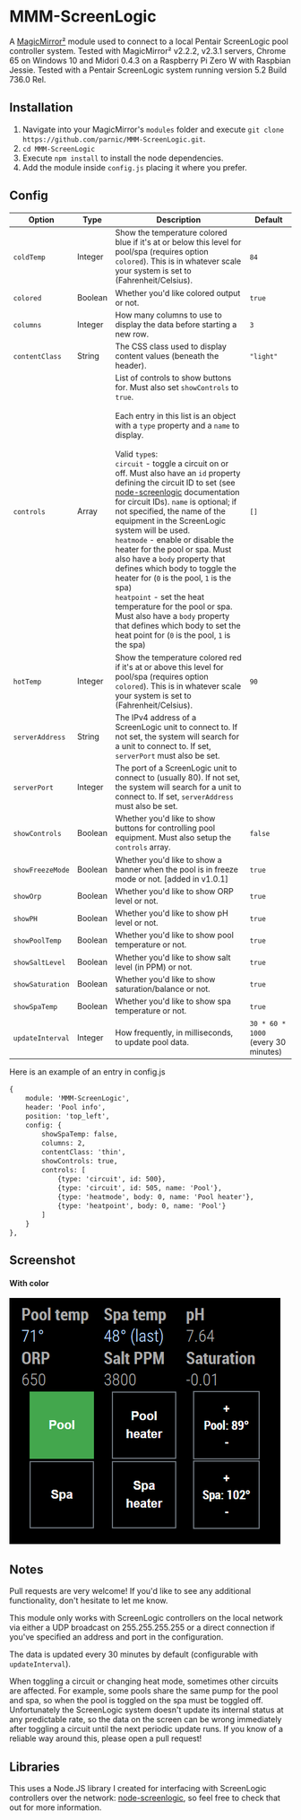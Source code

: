 # MMM-ScreenLogic
A <a href="https://github.com/MichMich/MagicMirror">MagicMirror²</a> module used to connect to a local Pentair ScreenLogic pool controller system. Tested with MagicMirror² v2.2.2, v2.3.1 servers, Chrome 65 on Windows 10 and Midori 0.4.3 on a Raspberry Pi Zero W with Raspbian Jessie. Tested with a Pentair ScreenLogic system running version 5.2 Build 736.0 Rel.

## Installation
1. Navigate into your MagicMirror's `modules` folder and execute `git clone https://github.com/parnic/MMM-ScreenLogic.git`.
2. `cd MMM-ScreenLogic`
3. Execute `npm install` to install the node dependencies.
4. Add the module inside `config.js` placing it where you prefer.

## Config
|Option|Type|Description|Default|
|---|---|---|---|
|`coldTemp`|Integer|Show the temperature colored blue if it's at or below this level for pool/spa (requires option `colored`). This is in whatever scale your system is set to (Fahrenheit/Celsius).|`84`|
|`colored`|Boolean|Whether you'd like colored output or not.|`true`|
|`columns`|Integer|How many columns to use to display the data before starting a new row.|`3`|
|`contentClass`|String|The CSS class used to display content values (beneath the header).|`"light"`|
|`controls`|Array|List of controls to show buttons for. Must also set `showControls` to `true`.<br><br>Each entry in this list is an object with a `type` property and a `name` to display.<br><br>Valid `type`s:<br>`circuit` - toggle a circuit on or off. Must also have an `id` property defining the circuit ID to set (see [node-screenlogic](https://github.com/parnic/node-screenlogic) documentation for circuit IDs). `name` is optional; if not specified, the name of the equipment in the ScreenLogic system will be used.<br>`heatmode` - enable or disable the heater for the pool or spa. Must also have a `body` property that defines which body to toggle the heater for (`0` is the pool, `1` is the spa)<br>`heatpoint` - set the heat temperature for the pool or spa. Must also have a `body` property that defines which body to set the heat point for (`0` is the pool, `1` is the spa)|`[]`|
|`hotTemp`|Integer|Show the temperature colored red if it's at or above this level for pool/spa (requires option `colored`). This is in whatever scale your system is set to (Fahrenheit/Celsius).|`90`|
|`serverAddress`|String|The IPv4 address of a ScreenLogic unit to connect to. If not set, the system will search for a unit to connect to. If set, `serverPort` must also be set.| |
|`serverPort`|Integer|The port of a ScreenLogic unit to connect to (usually 80). If not set, the system will search for a unit to connect to. If set, `serverAddress` must also be set.| |
|`showControls`|Boolean|Whether you'd like to show buttons for controlling pool equipment. Must also setup the `controls` array.|`false`|
|`showFreezeMode`|Boolean|Whether you'd like to show a banner when the pool is in freeze mode or not. [added in v1.0.1]|`true`|
|`showOrp`|Boolean|Whether you'd like to show ORP level or not.|`true`|
|`showPH`|Boolean|Whether you'd like to show pH level or not.|`true`|
|`showPoolTemp`|Boolean|Whether you'd like to show pool temperature or not.|`true`|
|`showSaltLevel`|Boolean|Whether you'd like to show salt level (in PPM) or not.|`true`|
|`showSaturation`|Boolean|Whether you'd like to show saturation/balance or not.|`true`|
|`showSpaTemp`|Boolean|Whether you'd like to show spa temperature or not.|`true`|
|`updateInterval`|Integer|How frequently, in milliseconds, to update pool data.|`30 * 60 * 1000` (every 30 minutes)|

Here is an example of an entry in config.js
```
{
	module: 'MMM-ScreenLogic',
	header: 'Pool info',
	position: 'top_left',
	config: {
		showSpaTemp: false,
		columns: 2,
		contentClass: 'thin',
		showControls: true,
		controls: [
			{type: 'circuit', id: 500},
			{type: 'circuit', id: 505, name: 'Pool'},
			{type: 'heatmode', body: 0, name: 'Pool heater'},
			{type: 'heatpoint', body: 0, name: 'Pool'}
		]
	}
},
```

## Screenshot
#### With color
![Screenshot with color](/screenshot.png?raw=true "colored: true")

## Notes
Pull requests are very welcome! If you'd like to see any additional functionality, don't hesitate to let me know.

This module only works with ScreenLogic controllers on the local network via either a UDP broadcast on 255.255.255.255 or a direct connection if you've specified an address and port in the configuration.

The data is updated every 30 minutes by default (configurable with `updateInterval`).

When toggling a circuit or changing heat mode, sometimes other circuits are affected. For example, some pools share the same pump for the pool and spa, so when the pool is toggled on the spa must be toggled off. Unfortunately the ScreenLogic system doesn't update its internal status at any predictable rate, so the data on the screen can be wrong immediately after toggling a circuit until the next periodic update runs. If you know of a reliable way around this, please open a pull request!

## Libraries
This uses a Node.JS library I created for interfacing with ScreenLogic controllers over the network: [node-screenlogic](https://github.com/parnic/node-screenlogic), so feel free to check that out for more information.
